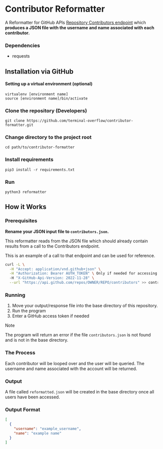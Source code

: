 # Contributor Reformatter
A Reformatter for GitHub APIs [Repository Contributors endpoint](https://docs.github.com/en/rest/repos/repos?apiVersion=2022-11-28#list-repository-contributors) which **produces a JSON file with the username and name associated with each contributor.**

### Dependencies
* requests

## Installation via GitHub
#### Setting up a virtual environment (optional)
```
virtualenv [environment name]
source [environment name]/bin/activate
```

### Clone the repository (Developers)
```
git clone https://github.com/terminal-overflow/contributor-formatter.git
```

### Change directory to the project root
```
cd path/to/contributor-formatter
```

### Install requirements
```
pip3 install -r requirements.txt
```

### Run
```
python3 reformatter
```

## How it Works
### Prerequisites
**Rename your JSON input file to `contributors.json`.**

This reformatter reads from the JSON file which should already contain results from a call to the Contributors endpoint.

This is an example of a call to that endpoint and can be used for reference.
```zsh copy
curl -L \
  -H "Accept: application/vnd.github+json" \
  -H "Authorization: Bearer AUTH_TOKEN" \ Only if needed for accessing private repositories
  -H "X-GitHub-Api-Version: 2022-11-28" \
  --url "https://api.github.com/repos/OWNER/REPO/contributors" >> contributors.json
```

### Running
1. Move your output/response file into the base directory of this repository.
2. Run the program
3. Enter a GitHub access token if needed

> [!note]
> The program will return an error if the file `contributors.json` is not found and is not in the base directory.

### The Process
Each contributor will be looped over and the user will be queried. The username and name associated with the account will be returned.

### Output
A file called `reformatted.json` will be created in the base directory once all users have been accessed.

### Output Format
```json
[
  {
    "username": "example_username",
    "name": "example name"
  }
]
```
